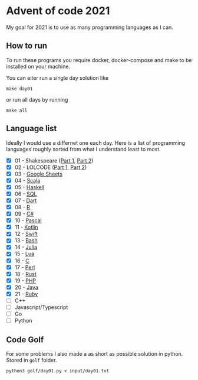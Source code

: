 # Advent of code 2021

My goal for 2021 is to use as many programming languages as I can.

## How to run

To run these programs you require docker, docker-compose and make to be installed on your machine.

You can eiter run a single day solution like
```
make day01
```
or run all days by running
```
make all
```

## Language list

Ideally I would use a differnet one each day. Here is a list of programming languages roughly
sorted from what I understand least to most.

- [x] 01 - Shakespeare ([Part 1](https://github.com/MKolman/advent-of-code/blob/main/2021/solutions/day01_1.spl), [Part 2](https://github.com/MKolman/advent-of-code/blob/main/2021/solutions/day01_2.spl))
- [x] 02 - LOLCODE ([Part 1](https://github.com/MKolman/advent-of-code/blob/main/2021/solutions/day02_1.lol), [Part 2](https://github.com/MKolman/advent-of-code/blob/main/2021/solutions/day02_2.lol))
- [x] 03 - [Google Sheets](https://docs.google.com/spreadsheets/d/1VV2_DT8vGQxzXnMW4ANaw7kSrRkH3nsDQpm2YpHVAQA/edit#gid=0)
- [x] 04 - [Scala](https://github.com/MKolman/advent-of-code/blob/main/2021/solutions/day04.scala)
- [x] 05 - [Haskell](https://github.com/MKolman/advent-of-code/blob/main/2021/solutions/day05.hs)
- [x] 06 - [SQL](https://github.com/MKolman/advent-of-code/blob/main/2021/solutions/day06.sql)
- [x] 07 - [Dart](https://github.com/MKolman/advent-of-code/blob/main/2021/solutions/day07.dart)
- [x] 08 - [R](https://github.com/MKolman/advent-of-code/blob/main/2021/solutions/day08.r)
- [x] 09 - [C#](https://github.com/MKolman/advent-of-code/blob/main/2021/solutions/day09.cs)
- [x] 10 - [Pascal](https://github.com/MKolman/advent-of-code/blob/main/2021/solutions/day10.pas)
- [x] 11 - [Kotlin](https://github.com/MKolman/advent-of-code/blob/main/2021/solutions/day11.kt)
- [x] 12 - [Swift](https://github.com/MKolman/advent-of-code/blob/main/2021/solutions/day12.swift)
- [x] 13 - [Bash](https://github.com/MKolman/advent-of-code/blob/main/2021/solutions/day13.sh)
- [x] 14 - [Julia](https://github.com/MKolman/advent-of-code/blob/main/2021/solutions/day14.jl)
- [x] 15 - [Lua](https://github.com/MKolman/advent-of-code/blob/main/2021/solutions/day15.lua)
- [x] 16 - [C](https://github.com/MKolman/advent-of-code/blob/main/2021/solutions/day16.c)
- [x] 17 - [Perl](https://github.com/MKolman/advent-of-code/blob/main/2021/solutions/day17.pl)
- [x] 18 - [Rust](https://github.com/MKolman/advent-of-code/blob/main/2021/solutions/day18.rs)
- [x] 19 - [PHP](https://github.com/MKolman/advent-of-code/blob/main/2021/solutions/day19.php)
- [x] 20 - [Java](https://github.com/MKolman/advent-of-code/blob/main/2021/solutions/day20.java)
- [x] 21 - [Ruby](https://github.com/MKolman/advent-of-code/blob/main/2021/solutions/day22.rb)
- [ ] C++
- [ ] Javascript/Typescript
- [ ] Go
- [ ] Python

## Code Golf
For some problems I also made a as short as possible solution in python. Stored in `golf` folder.
```
python3 golf/day01.py < input/day01.txt
```


